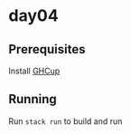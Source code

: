 # day04

## Prerequisites

Install [GHCup](https://www.haskell.org/ghcup/)

## Running

Run `stack run` to build and run
